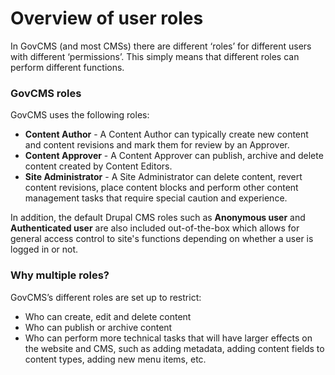# Overview of user roles



In GovCMS \(and most CMSs\) there are different ‘roles’ for different users with different ‘permissions’. This simply means that different roles can perform different functions.

### GovCMS roles

GovCMS uses the following roles:

* **Content Author** - A Content Author can typically create new content and content revisions and mark them for review by an Approver.
* **Content Approver** - A Content Approver can publish, archive and delete content created by Content Editors.
* **Site Administrator** - A Site Administrator can delete content, revert content revisions, place content blocks and perform other content management tasks that require special caution and experience.

In addition, the default Drupal CMS roles such as **Anonymous user** and **Authenticated user** are also included out-of-the-box which allows for general access control to site's functions depending on whether a user is logged in or not.

### Why multiple roles?

GovCMS’s different roles are set up to restrict:

* Who can create, edit and delete content
* Who can publish or archive content
* Who can perform more technical tasks that will have larger effects on the website and CMS, such as adding metadata, adding content fields to content types, adding new menu items, etc.

